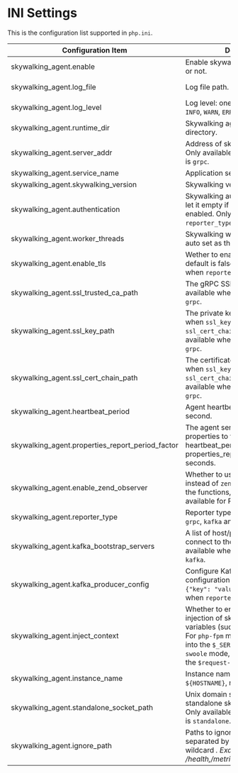 # INI Settings

This is the configuration list supported in `php.ini`.

| Configuration Item                               | Description                                                                                                                                                                                                                                       | Default Value             |
| ------------------------------------------------ | ------------------------------------------------------------------------------------------------------------------------------------------------------------------------------------------------------------------------------------------------- | ------------------------- |
| skywalking_agent.enable                          | Enable skywalking_agent extension or not.                                                                                                                                                                                                         | Off                       |
| skywalking_agent.log_file                        | Log file path.                                                                                                                                                                                                                                    | /tmp/skywalking-agent.log |
| skywalking_agent.log_level                       | Log level: one of `OFF`, `TRACE`, `DEBUG`, `INFO`, `WARN`, `ERROR`.                                                                                                                                                                               | INFO                      |
| skywalking_agent.runtime_dir                     | Skywalking agent runtime directory.                                                                                                                                                                                                               | /tmp/skywalking-agent     |
| skywalking_agent.server_addr                     | Address of skywalking oap server. Only available when `reporter_type` is `grpc`.                                                                                                                                                                  | 127.0.0.1:11800           |
| skywalking_agent.service_name                    | Application service name.                                                                                                                                                                                                                         | hello-skywalking          |
| skywalking_agent.skywalking_version              | Skywalking version, 8 or 9.                                                                                                                                                                                                                       | 8                         |
| skywalking_agent.authentication                  | Skywalking authentication token, let it empty if the backend isn't enabled. Only available when `reporter_type` is `grpc`.                                                                                                                        |                           |
| skywalking_agent.worker_threads                  | Skywalking worker threads, 0 will auto set as the cpu core size.                                                                                                                                                                                  | 0                         |
| skywalking_agent.enable_tls                      | Wether to enable tls for gPRC, default is false. Only available when `reporter_type` is `grpc`.                                                                                                                                                   | Off                       |
| skywalking_agent.ssl_trusted_ca_path             | The gRPC SSL trusted ca file. Only available when `reporter_type` is `grpc`.                                                                                                                                                                      |                           |
| skywalking_agent.ssl_key_path                    | The private key file. Enable mTLS when `ssl_key_path` and `ssl_cert_chain_path` exist. Only available when `reporter_type` is `grpc`.                                                                                                             |                           |
| skywalking_agent.ssl_cert_chain_path             | The certificate file. Enable mTLS when `ssl_key_path` and `ssl_cert_chain_path` exist. Only available when `reporter_type` is `grpc`.                                                                                                             |                           |
| skywalking_agent.heartbeat_period                | Agent heartbeat report period. Unit, second.                                                                                                                                                                                                      | 30                        |
| skywalking_agent.properties_report_period_factor | The agent sends the instance properties to the backend every heartbeat_period * properties_report_period_factor seconds.                                                                                                                          | 10                        |
| skywalking_agent.enable_zend_observer            | Whether to use `zend observer` instead of `zend_execute_ex` to hook the functions, this feature is only available for PHP8+.                                                                                                                      | Off                       |
| skywalking_agent.reporter_type                   | Reporter type, optional values are `grpc`, `kafka` and `standalone`.                                                                                                                                                                                            | grpc                      |
| skywalking_agent.kafka_bootstrap_servers         | A list of host/port pairs to use for connect to the Kafka cluster. Only available when `reporter_type` is `kafka`.                                                                                                                                |                           |
| skywalking_agent.kafka_producer_config           | Configure Kafka Producer configuration in JSON format `{"key": "value}`. Only available when `reporter_type` is `kafka`.                                                                                                                          | {}                        |
| skywalking_agent.inject_context                  | Whether to enable automatic injection of skywalking context variables (such as `SW_TRACE_ID`). For `php-fpm` mode, it will be injected into the `$_SERVER` variable. For `swoole` mode, it will be injected into the `$request->server` variable. | Off                       |
| skywalking_agent.instance_name                   | Instance name. You can set `${HOSTNAME}`, refer to [Example #1](https://www.php.net/manual/en/install.fpm.configuration.php)                                                                                                                       |                           |
| skywalking_agent.standalone_socket_path          | Unix domain socket file path of standalone skywalking php worker. Only available when `reporter_type` is `standalone`.                                                                                                                            |                           |
| skywalking_agent.ignore_path                     | Paths to ignore for tracing, separated by comma. Support wildcard *. Example: /health,/metrics,/static/*,/favicon.ico                                                                                                                          | ""                        |
